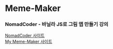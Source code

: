 # Meme-Maker

### NomadCoder - 바닐라 JS로 그림 앱 만들기 강의

<a href="https://nomadcoders.co/javascript-for-beginners-2/lobby" title="NomadCoder" target="_blank">NomadCoder 사이트</a>
<br/>
<a href="https://hdy86.github.io/meme-maker" title="My Meme-Maker" target="_blank">My Meme-Maker 사이트</a>
